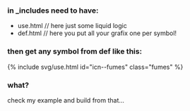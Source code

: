 ### in _includes need to have:
- use.html // here just some liquid logic
- def.html // here you put all your grafix one per symbol!

### then get any symbol from def like this:

{% include svg/use.html id="icn--fumes" class="fumes" %}

### what?

check my example and build from that...
